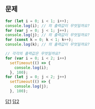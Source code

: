 ## 문제

```javascript
for (let i = 0; i < 1; i++);
console.log(i); // 의 출력값이 무엇일까요?
for (var j = 0; j < 1; j++);
console.log(j); // 의 출력값이 무엇일까요?
for (const k = 0; k < 1; k++);
console.log(k); // 의 출력값이 무엇일까요?
```

```javascript
// 각각의 출력값은 무엇일까요?
for (var i = 0; i < 2; i++)
  setTimeout(() => {
    console.log(i);
  }, 100);
for (let j = 0; j < 2; j++)
  setTimeout(() => {
    console.log(j);
  }, 100);
```

[답1](result1.js)
[답2](result2.js)
